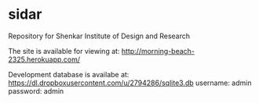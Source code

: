 sidar
=====

Repository for Shenkar Institute of Design and Research

The site is available for viewing at: http://morning-beach-2325.herokuapp.com/

Development database is availabe at: https://dl.dropboxusercontent.com/u/2794286/sqlite3.db
username: admin
password: admin
